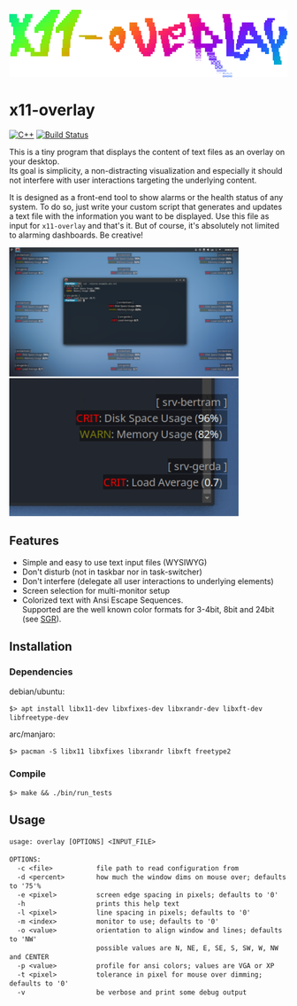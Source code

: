 [![logo](./docs/logo.png)](#)

# x11-overlay

[![C++](https://img.shields.io/badge/C++-Solutions-blue.svg?logo=c%2B%2B)](#)
[![Build Status](https://img.shields.io/github/workflow/status/ftorkler/x11-overlay/CI%20Build?logo=github)](#)

This is a tiny program that displays the content of text files as an overlay on your desktop.  
Its goal is simplicity, a non-distracting visualization and especially it should not interfere with user interactions targeting the underlying content.

It is designed as a front-end tool to show alarms or the health status of any system. To do so, just write your custom script that generates and updates a text file with the information you want to be displayed. Use this file as input for `x11-overlay` and that's it.
But of course, it's absolutely not limited to alarming dashboards. Be creative! 

<p float="left">
  <a href="https://github.com/ftorkler/x11-overlay/raw/main/docs/scrsht-01-orientations.png"><img src="./docs/scrsht-01-orientations-prv.png" width="415" /></a>
  <a href="#"><img src="./docs/scrsht-02-dimming.gif" width="415" /></a>
</p>

## Features

* Simple and easy to use text input files (WYSIWYG)
* Don't disturb (not in taskbar nor in task-switcher)
* Don't interfere (delegate all user interactions to underlying elements)
* Screen selection for multi-monitor setup
* Colorized text with Ansi Escape Sequences.  
Supported are the well known color formats for 3-4bit, 8bit and 24bit (see [SGR](https://en.wikipedia.org/wiki/ANSI_escape_code#SGR_(Select_Graphic_Rendition)_parameters "Select_Graphic_Rendition")).

## Installation

### Dependencies

debian/ubuntu:

```
$> apt install libx11-dev libxfixes-dev libxrandr-dev libxft-dev libfreetype-dev
```

arc/manjaro:

```
$> pacman -S libx11 libxfixes libxrandr libxft freetype2
```

### Compile

```
$> make && ./bin/run_tests
```

## Usage

```
usage: overlay [OPTIONS] <INPUT_FILE>

OPTIONS:
  -c <file>           file path to read configuration from
  -d <percent>        how much the window dims on mouse over; defaults to '75'%
  -e <pixel>          screen edge spacing in pixels; defaults to '0'
  -h                  prints this help text
  -l <pixel>          line spacing in pixels; defaults to '0'
  -m <index>          monitor to use; defaults to '0'
  -o <value>          orientation to align window and lines; defaults to 'NW'
                      possible values are N, NE, E, SE, S, SW, W, NW and CENTER
  -p <value>          profile for ansi colors; values are VGA or XP
  -t <pixel>          tolerance in pixel for mouse over dimming; defaults to '0'
  -v                  be verbose and print some debug output
```
